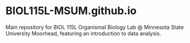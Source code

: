 # BIOL115L-MSUM.github.io

Main repository for BIOL 115L Organismal Biology Lab @ Minnesota State University Moorhead, featuring an introduction to data analysis.
